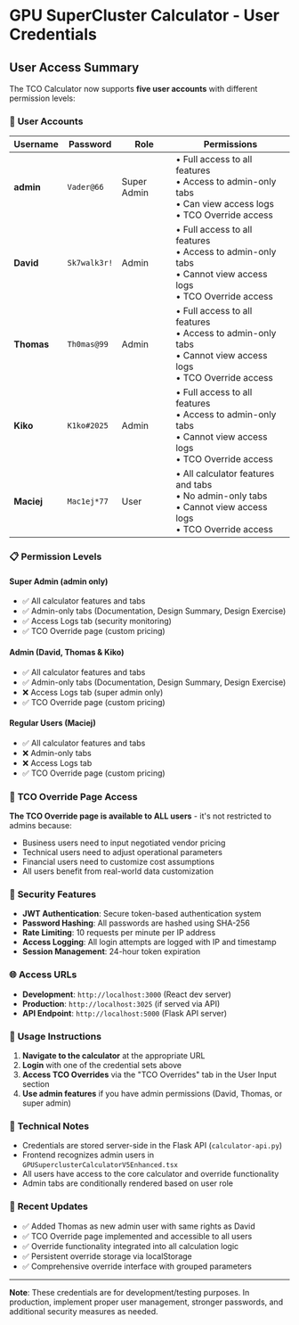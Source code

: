 # GPU SuperCluster Calculator - User Credentials

## User Access Summary

The TCO Calculator now supports **five user accounts** with different permission levels:

### 🔑 **User Accounts**

| Username | Password | Role | Permissions |
|----------|----------|------|-------------|
| **admin** | `Vader@66` | Super Admin | • Full access to all features<br/>• Access to admin-only tabs<br/>• Can view access logs<br/>• TCO Override access |
| **David** | `Sk7walk3r!` | Admin | • Full access to all features<br/>• Access to admin-only tabs<br/>• Cannot view access logs<br/>• TCO Override access |
| **Thomas** | `Th0mas@99` | Admin | • Full access to all features<br/>• Access to admin-only tabs<br/>• Cannot view access logs<br/>• TCO Override access |
| **Kiko** | `K1ko#2025` | Admin | • Full access to all features<br/>• Access to admin-only tabs<br/>• Cannot view access logs<br/>• TCO Override access |
| **Maciej** | `Mac1ej*77` | User | • All calculator features and tabs<br/>• No admin-only tabs<br/>• Cannot view access logs<br/>• TCO Override access |

### 📋 **Permission Levels**

#### **Super Admin (admin only)**
- ✅ All calculator features and tabs
- ✅ Admin-only tabs (Documentation, Design Summary, Design Exercise)
- ✅ Access Logs tab (security monitoring)
- ✅ TCO Override page (custom pricing)

#### **Admin (David, Thomas & Kiko)**
- ✅ All calculator features and tabs
- ✅ Admin-only tabs (Documentation, Design Summary, Design Exercise)
- ❌ Access Logs tab (super admin only)
- ✅ TCO Override page (custom pricing)

#### **Regular Users (Maciej)**
- ✅ All calculator features and tabs
- ❌ Admin-only tabs
- ❌ Access Logs tab
- ✅ TCO Override page (custom pricing)

### 🎯 **TCO Override Page Access**

**The TCO Override page is available to ALL users** - it's not restricted to admins because:
- Business users need to input negotiated vendor pricing
- Technical users need to adjust operational parameters
- Financial users need to customize cost assumptions
- All users benefit from real-world data customization

### 🔐 **Security Features**

- **JWT Authentication**: Secure token-based authentication system
- **Password Hashing**: All passwords are hashed using SHA-256
- **Rate Limiting**: 10 requests per minute per IP address
- **Access Logging**: All login attempts are logged with IP and timestamp
- **Session Management**: 24-hour token expiration

### 🌐 **Access URLs**

- **Development**: `http://localhost:3000` (React dev server)
- **Production**: `http://localhost:3025` (if served via API)
- **API Endpoint**: `http://localhost:5000` (Flask API server)

### 📝 **Usage Instructions**

1. **Navigate to the calculator** at the appropriate URL
2. **Login** with one of the credential sets above
3. **Access TCO Overrides** via the "TCO Overrides" tab in the User Input section
4. **Use admin features** if you have admin permissions (David, Thomas, or super admin)

### 🔧 **Technical Notes**

- Credentials are stored server-side in the Flask API (`calculator-api.py`)
- Frontend recognizes admin users in `GPUSuperclusterCalculatorV5Enhanced.tsx`
- All users have access to the core calculator and override functionality
- Admin tabs are conditionally rendered based on user role

### 🚀 **Recent Updates**

- ✅ Added Thomas as new admin user with same rights as David
- ✅ TCO Override page implemented and accessible to all users
- ✅ Override functionality integrated into all calculation logic
- ✅ Persistent override storage via localStorage
- ✅ Comprehensive override interface with grouped parameters

---

**Note**: These credentials are for development/testing purposes. In production, implement proper user management, stronger passwords, and additional security measures as needed.
